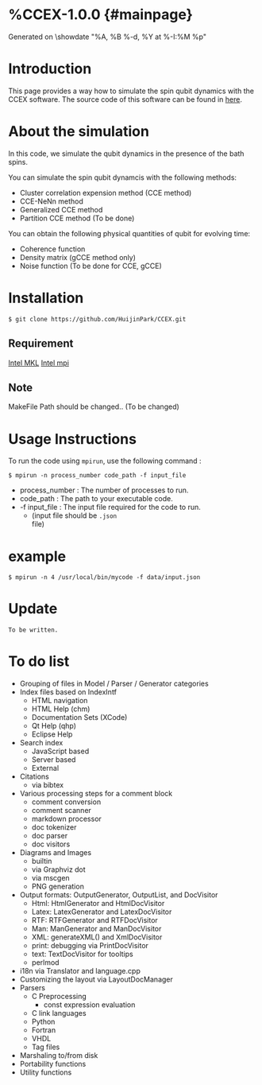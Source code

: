 %CCEX-1.0.0 {#mainpage}
=================

Generated on \showdate "%A, %B %-d, %Y at %-I:%M %p"

Introduction
============

This page provides a way how to simulate the spin qubit dynamics with the CCEX software.
The source code of this software can be found in [here](https://github.com/HuijinPark/CCEX).

About the simulation
============

In this code, we simulate the qubit dynamics in the presence of the bath spins.

You can simulate the spin qubit dynamcis with the following methods:
- Cluster correlation expension method (CCE method)
- CCE-NeNn method
- Generalized CCE method
- Partition CCE method (To be done)

You can obtain the following physical quantities of qubit for evolving time:
- Coherence function
- Density matrix (gCCE method only)
- Noise function (To be done for CCE, gCCE)

Installation
============

```
$ git clone https://github.com/HuijinPark/CCEX.git
```

## Requirement
[Intel MKL](https://www.intel.com/content/www/us/en/developer/tools/oneapi/onemkl.html)
[Intel mpi](https://www.intel.com/content/www/us/en/developer/tools/oneapi/mpi-library.html#gs.b1bib5)

## Note
MakeFile Path should be changed.. (To be changed)

Usage Instructions
============

To run the code using `mpirun`, use the following command :

```
$ mpirun -n process_number code_path -f input_file

```

- process_number : The number of processes to run.
- code_path : The path to your executable code.
- \-f input_file : The input file required for the code to run. 
   * (input file should be `.json`<br> file)

# example 

```
$ mpirun -n 4 /usr/local/bin/mycode -f data/input.json
```

Update
============

`To be written.` 

To do list
===========
- Grouping of files in Model / Parser / Generator categories
- Index files based on IndexIntf
  - HTML navigation
  - HTML Help (chm)
  - Documentation Sets (XCode)
  - Qt Help (qhp)
  - Eclipse Help
- Search index
  - JavaScript based
  - Server based
  - External
- Citations
  - via bibtex
- Various processing steps for a comment block
  - comment conversion
  - comment scanner
  - markdown processor
  - doc tokenizer
  - doc parser
  - doc visitors
- Diagrams and Images
  - builtin
  - via Graphviz dot
  - via mscgen
  - PNG generation
- Output formats: OutputGenerator, OutputList, and DocVisitor
  - Html:  HtmlGenerator and HtmlDocVisitor
  - Latex: LatexGenerator and LatexDocVisitor
  - RTF:   RTFGenerator and RTFDocVisitor
  - Man:   ManGenerator and ManDocVisitor
  - XML:   generateXML() and XmlDocVisitor
  - print: debugging via PrintDocVisitor
  - text:  TextDocVisitor for tooltips
  - perlmod
- i18n via Translator and language.cpp
- Customizing the layout via LayoutDocManager
- Parsers
  - C Preprocessing
    - const expression evaluation
  - C link languages
  - Python
  - Fortran
  - VHDL
  - Tag files
- Marshaling to/from disk
- Portability functions
- Utility functions

